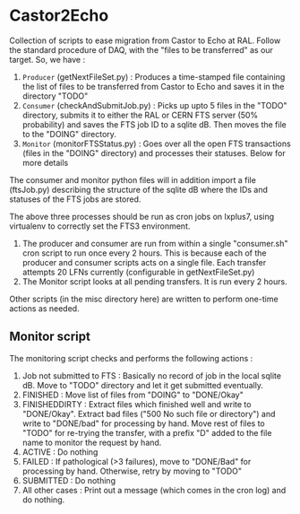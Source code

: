 # Castor2Echo
Collection of scripts to ease migration from Castor to Echo at RAL.
Follow the standard procedure of DAQ, with the "files to be transferred" as our target. So, we have :

1. `Producer` (getNextFileSet.py) : Produces a time-stamped file containing the list of files to be transferred from Castor to Echo and saves it in the directory "TODO"
2. `Consumer` (checkAndSubmitJob.py) : Picks up upto 5 files in the "TODO" directory, submits it to either the RAL or CERN FTS server (50% probability) and saves the FTS job ID to a sqlite dB. Then moves the file to the "DOING" directory.
3. `Monitor` (monitorFTSStatus.py) : Goes over all the open FTS transactions (files in the "DOING" directory) and processes their statuses. Below for more details

The consumer and monitor python files will in addition import a file (ftsJob.py) describing the structure of the sqlite dB where the IDs and statuses of the FTS jobs are stored.

The above three processes should be run as cron jobs on lxplus7, using virtualenv to correctly set the FTS3 environment.

1. The producer and consumer are run from within a single "consumer.sh" cron script to run once every 2 hours. This is because each of the producer and consumer scripts acts on a single file. Each transfer attempts 20 LFNs currently (configurable in getNextFileSet.py)
2. The Monitor script looks at all pending transfers. It is run every 2 hours.

Other scripts (in the misc directory here) are written to perform one-time actions as needed.

## Monitor script
The monitoring script checks and performs the following actions :
1. Job not submitted to FTS : Basically no record of job in the local sqlite dB. Move to "TODO" directory and let it get submitted eventually.
2. FINISHED : Move list of files from "DOING" to "DONE/Okay"
3. FINISHEDDIRTY : Extract files which finished well and write to "DONE/Okay". Extract bad files ("500 No such file or directory") and write to "DONE/bad" for processing by hand. Move rest of files to "TODO" for re-trying the transfer, with a prefix "D" added to the file name to monitor the request by hand.
4. ACTIVE : Do nothing
5. FAILED : If pathological (>3 failures), move to "DONE/Bad" for processing by hand. Otherwise, retry by moving to "TODO"
6. SUBMITTED : Do nothing
7. All other cases : Print out a message (which comes in the cron log) and do nothing.